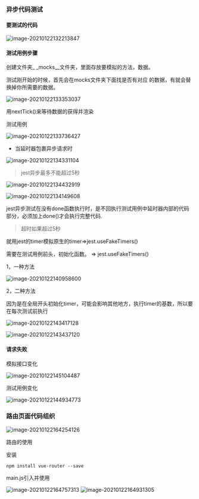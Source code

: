 ### 异步代码测试 

#### 要测试的代码

![image-20210122132213847](D:\笔记\jest入门\media\image-20210122132213847.png)

#### 测试用例步骤

创建文件夹_ _mocks__文件夹，里面存放要模拟的方法，数据。

测试刚开始的时候，首先会在mocks文件夹下面找是否有对应 的数据，有就会替换掉你所需要的数据。

![image-20210122133353037](D:\笔记\jest入门\media\image-20210122133353037.png)

用nextTick()来等待数据的获得并渲染

测试用例

![image-20210122133736427](D:\笔记\jest入门\media\image-20210122133736427.png)

- 当延时器包裹异步请求时

![image-20210122134331104](D:\笔记\jest入门\media\image-20210122134331104.png)

> jest异步最多不能超过5秒

![image-20210122134432919](D:\笔记\jest入门\media\image-20210122134432919.png)

![image-20210122134149608](D:\笔记\jest入门\media\image-20210122134149608.png)

jest异步测试在没有done函数执行时，是不回执行测试用例中延时器内部的代码部分，必须加上done()才会执行完整代码.

> 超时如果超过5秒

就用jest的timer模拟原生的timer=>jest.useFakeTimers()

需要在测试用例前头，初始化函数。 => jest.useFakeTimers()

1，一种方法

![image-20210122140958600](D:\笔记\jest入门\media\image-20210122140958600.png)

2，二种方法

因为是在全局开头初始化timer，可能会影响其他地方，执行timer的基数，所以要在每次测试前执行

![image-20210122143417128](D:\笔记\jest入门\media\image-20210122143417128.png)

![image-20210122143437120](D:\笔记\jest入门\media\image-20210122143437120.png)

#### 请求失败

模拟接口变化

![image-20210122145104487](D:\笔记\jest入门\media\image-20210122145104487.png)

测试用例变化

![image-20210122144934773](D:\笔记\jest入门\media\image-20210122144934773.png)

### 路由页面代码组织

![image-20210122164254126](D:\笔记\jest入门\media\image-20210122164254126.png)

路由的使用

安装

```
npm install vue-router --save
```

main.js引入并使用

![image-20210122164757313](D:\笔记\jest入门\media\image-20210122164757313.png) ![image-20210122164931305](D:\笔记\jest入门\media\image-20210122164931305.png) 